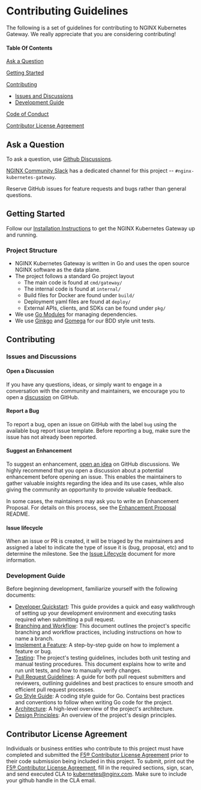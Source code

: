 # Contributing Guidelines

The following is a set of guidelines for contributing to NGINX Kubernetes Gateway. We really appreciate that you are
considering contributing!

#### Table Of Contents

[Ask a Question](#ask-a-question)

[Getting Started](#getting-started)

[Contributing](#contributing)

* [Issues and Discussions](#issues-and-discussions)
* [Development Guide](#development-guide)

[Code of Conduct](CODE_OF_CONDUCT.md)

[Contributor License Agreement](#contributor-license-agreement)

## Ask a Question

To ask a question, use [Github Discussions](https://github.com/nginxinc/nginx-kubernetes-gateway/discussions).

[NGINX Community Slack](https://community.nginx.org/joinslack) has a dedicated channel for this
project -- `#nginx-kubernetes-gateway`.

Reserve GitHub issues for feature requests and bugs rather than general questions.

## Getting Started

Follow our [Installation Instructions](/docs/installation.md) to get the NGINX Kubernetes Gateway up and running.

### Project Structure

* NGINX Kubernetes Gateway is written in Go and uses the open source NGINX software as the data plane.
* The project follows a standard Go project layout
    * The main code is found at `cmd/gateway/`
    * The internal code is found at `internal/`
    * Build files for Docker are found under `build/`
    * Deployment yaml files are found at `deploy/`
    * External APIs, clients, and SDKs can be found under `pkg/`
* We use [Go Modules](https://github.com/golang/go/wiki/Modules) for managing dependencies.
* We use [Ginkgo](https://onsi.github.io/ginkgo/) and [Gomega](https://onsi.github.io/gomega/) for our BDD style unit
  tests.

## Contributing

### Issues and Discussions

#### Open a Discussion

If you have any questions, ideas, or simply want to engage in a conversation with the community and maintainers, we
encourage you to open a [discussion](https://github.com/nginxinc/nginx-kubernetes-gateway/discussions) on GitHub.

#### Report a Bug

To report a bug, open an issue on GitHub with the label `bug` using the available bug report issue template. Before
reporting a bug, make sure the issue has not already been reported.

#### Suggest an Enhancement

To suggest an enhancement, [open an idea][idea] on GitHub discussions. We highly recommend that you open a discussion
about a potential enhancement before opening an issue. This enables the maintainers to gather valuable insights
regarding the idea and its use cases, while also giving the community an opportunity to provide valuable feedback.

In some cases, the maintainers may ask you to write an Enhancement Proposal. For details on this process, see
the [Enhancement Proposal](/docs/proposals/README.md) README.

[idea]: https://github.com/nginxinc/nginx-kubernetes-gateway/discussions/new?category=ideas

#### Issue lifecycle

When an issue or PR is created, it will be triaged by the maintainers and assigned a label to indicate the type of issue
it is (bug, proposal, etc) and to determine the milestone. See the [Issue Lifecycle](/ISSUE_LIFECYCLE.md) document for
more information.

### Development Guide

Before beginning development, familiarize yourself with the following documents:

- [Developer Quickstart](/docs/developer/quickstart.md): This guide provides a quick and easy walkthrough of setting up
  your development environment and executing tasks required when submitting a pull request.
- [Branching and Workflow](/docs/developer/branching-and-workflow.md): This document outlines the project's specific
  branching and workflow practices, including instructions on how to name a branch.
- [Implement a Feature](/docs/developer/implementing-a-feature.md): A step-by-step guide on how to implement a feature
  or bug.
- [Testing](/docs/developer/testing.md): The project's testing guidelines, includes both unit testing and manual testing
  procedures. This document explains how to write and run unit tests, and how to manually verify changes.
- [Pull Request Guidelines](/docs/developer/pull-request.md): A guide for both pull request submitters and reviewers,
  outlining guidelines and best practices to ensure smooth and efficient pull request processes.
- [Go Style Guide](/docs/developer/go-style-guide.md): A coding style guide for Go. Contains best practices and
  conventions to follow when writing Go code for the project. 
- [Architecture](/docs/architecture.md): A high-level overview of the project's architecture.
- [Design Principles](/docs/developer/design-principles.md): An overview of the project's design principles.

## Contributor License Agreement

Individuals or business entities who contribute to this project must have completed and submitted
the [F5® Contributor License Agreement](F5ContributorLicenseAgreement.pdf) prior to their code submission being included
in this project. To submit, print out the [F5® Contributor License Agreement](F5ContributorLicenseAgreement.pdf), fill
in the required sections, sign, scan, and send executed CLA to kubernetes@nginx.com. Make sure to include your github
handle in the CLA email.

